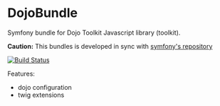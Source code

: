DojoBundle
==========

Symfony bundle for Dojo Toolkit Javascript library (toolkit).

**Caution:** This bundles is developed in sync with [symfony's repository](https://github.com/symfony/symfony)

[![Build Status](https://secure.travis-ci.org/maastermedia/DojoBundle.png?branch=master)](http://travis-ci.org/maastermedia/DojoBundle)

Features:
- dojo configuration
- twig extensions
